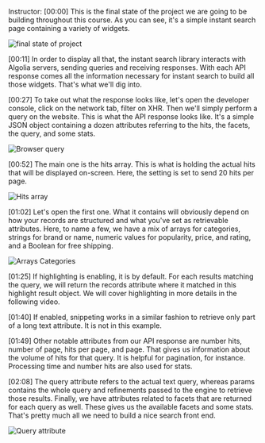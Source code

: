 Instructor: [00:00] This is the final state of the project we are going to be building throughout this course. As you can see, it's a simple instant search page containing a variety of widgets.

![final state of project](https://res.cloudinary.com/dg3gyk0gu/image/upload/v1552324960/transcript-images/algolia-anatomy-of-an-algolia-search-api-response-final-project-state.jpg)

[00:11] In order to display all that, the instant search library interacts with Algolia servers, sending queries and receiving responses. With each API response comes all the information necessary for instant search to build all those widgets. That's what we'll dig into.

[00:27] To take out what the response looks like, let's open the developer console, click on the network tab, filter on XHR. Then we'll simply perform a query on the website. This is what the API response looks like. It's a simple JSON object containing a dozen attributes referring to the hits, the facets, the query, and some stats.

![Browser query](https://res.cloudinary.com/dg3gyk0gu/image/upload/v1552324959/transcript-images/anatomy-of-an-algolia-search-api-response-browser-query.jpg)

[00:52] The main one is the hits array. This is what is holding the actual hits that will be displayed on-screen. Here, the setting is set to send 20 hits per page.

![Hits array](https://res.cloudinary.com/dg3gyk0gu/image/upload/v1552324958/transcript-images/anatomy-of-an-algolia-search-api-response-hits-array.jpg)

[01:02] Let's open the first one. What it contains will obviously depend on how your records are structured and what you've set as retrievable attributes. Here, to name a few, we have a mix of arrays for categories, strings for brand or name, numeric values for popularity, price, and rating, and a Boolean for free shipping.

![Arrays Categories](https://res.cloudinary.com/dg3gyk0gu/image/upload/v1552324959/transcript-images/anatomy-of-an-algolia-search-api-response-array-categories.jpg)

[01:25] If highlighting is enabling, it is by default. For each results matching the query, we will return the records attribute where it matched in this highlight result object. We will cover highlighting in more details in the following video.

[01:40] If enabled, snippeting works in a similar fashion to retrieve only part of a long text attribute. It is not in this example.

[01:49] Other notable attributes from our API response are number hits, number of page, hits per page, and page. That gives us information about the volume of hits for that query. It is helpful for pagination, for instance. Processing time and number hits are also used for stats.

[02:08] The query attribute refers to the actual text query, whereas params contains the whole query and refinements passed to the engine to retrieve those results. Finally, we have attributes related to facets that are returned for each query as well. These gives us the available facets and some stats. That's pretty much all we need to build a nice search front end.

![Query attribute](https://res.cloudinary.com/dg3gyk0gu/image/upload/v1552324959/transcript-images/anatomy-of-an-algolia-search-api-response-query-attribute.jpg)
